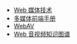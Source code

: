 * [Web 媒体技术](https://developer.mozilla.org/zh-CN/docs/Web/Media)
* [多媒体前端手册](https://www.yuque.com/webmedia/handbook)
* [WebAV](https://bilibili.github.io/WebAV/article)
* [Web 音视频知识图谱](https://github.com/hughfenghen/WebAV-KnowledgeGraph)